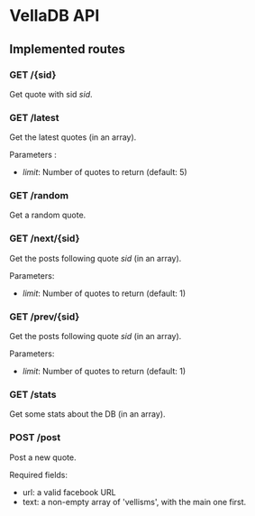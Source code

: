 # VellaDB API

## Implemented routes

### GET /{sid}

Get quote with sid *sid*.

### GET /latest

Get the latest quotes (in an array).

Parameters :

+ *limit*: Number of quotes to return (default: 5)

### GET /random

Get a random quote.

### GET /next/{sid}

Get the posts following quote *sid* (in an array).

Parameters:

+ *limit*: Number of quotes to return (default: 1)

### GET /prev/{sid}

Get the posts following quote *sid* (in an array).

Parameters:

+ *limit*: Number of quotes to return (default: 1)

### GET /stats

Get some stats about the DB (in an array).

### POST /post

Post a new quote. 

Required fields:

+ url: a valid facebook URL
+ text: a non-empty array of 'vellisms', with the main one first.
